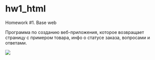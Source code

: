 # hw1_html

Homework #1. Base web

Программа по созданию веб-приложения, которое возвращает страницу с примером товара, инфо о статусе заказа, вопросами и
ответами.

![](C:/Users/PSK_N_072/1.png)
